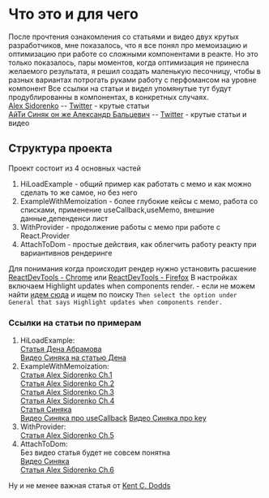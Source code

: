 # Что это и для чего

После прочтения ознакомления со статьями и видео двух крутых разработчиков, мне показалось, что я все понял про
мемоизацию и оптимизацию при работе со сложными компонентами в реакте. Но это только показалось, пары моментов, когда
оптимизация не принесла желаемого результата, я решил создать маленькую песочницу, чтобы в разных вариантах потрогать
руками работу с перфомансом на уровне компонент Все ссылки на статьи и видел упомянутые тут будут продублированны в
компонентах, в конкретных случаях.  
[Alex Sidorenko](https://alexsidorenko.com/) --
[Twitter](https://twitter.com/asidorenko_) - крутые статьи  
[АйТи Синяк он же Александр Бальцевич](https://www.youtube.com/channel/UClgj-KWiNaOo9H1rz1ISO6Q)
-- [Twitter](https://twitter.com/it_sin9k) - крутые статьи и видео

## Структура проекта

Проект состоит из 4 основных частей

1) HiLoadExample - общий пример как работать с мемо и как можно сделать то же самое, но без него
2) ExampleWithMemoization - более глубокие кейсы с мемо, работа со списками, применение useCallback,useMemo, внешние
   данные,депенденси лист
3) WithProvider - продолжение работы с мемо при работе с React.Provider
4) AttachToDom - простые действия, как облегчить работу реакту при вариантивнов рендеринге

Для понимания когда происходит рендер нужно установить
расшение [ReactDevTools - Chrome](https://chrome.google.com/webstore/detail/react-developer-tools/fmkadmapgofadopljbjfkapdkoienihi)
или
[ReactDevTools - Firefox](https://addons.mozilla.org/en-US/firefox/addon/react-devtools/)
В настройках включаем Highlight updates when components render. - если не можем
найти [идем сюда](https://www.digitalocean.com/community/tutorials/how-to-debug-react-components-using-react-developer-tools)
и ищем по поиску `Then select the option under General that says Highlight updates when components render.`

### Ссылки на статьи по примерам

1) HiLoadExample:  
   [Статья Дена Абрамова](https://overreacted.io/before-you-memo/)  
   [Видео Синяка на статью Дена](https://www.youtube.com/watch?v=JzBEbo4enQY&t=178s)
2) ExampleWithMemoization:  
   [Статья Alex Sidorenko Ch.1](https://alexsidorenko.com/blog/react-render-always-rerenders/)  
   [Статья Alex Sidorenko Ch.2](https://alexsidorenko.com/blog/react-render-props/)  
   [Статья Alex Sidorenko Ch.3](https://alexsidorenko.com/blog/react-render-usememo/)  
   [Статья Alex Sidorenko Ch.4](https://alexsidorenko.com/blog/react-render-usecallback/)  
   [Статья Синяка](https://habr.com/ru/post/529950/)  
   [Видео Синяка про useCallback](https://www.youtube.com/watch?v=2Wp7QPTkpms)
   [Видео Синяка про key](https://www.youtube.com/watch?v=OtAlPwW8DNU&t=296s)
3) WithProvider:  
   [Статья Alex Sidorenko Ch.5](https://alexsidorenko.com/blog/react-render-context/)
4) AttachToDom:    
   Без видео статья будет не совсем понятна  
   [Видео Синяка](https://www.youtube.com/watch?v=A0W2n2azH5s)  
   [Статья Alex Sidorenko Ch.6](https://alexsidorenko.com/blog/react-render-dom/)

Ну и не менее важная статья
от [Kent C. Dodds](https://kentcdodds.com/blog/fix-the-slow-render-before-you-fix-the-re-render)
